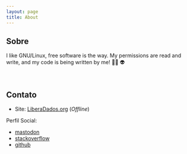 ```yaml
---
layout: page
title: About
---
```


## Sobre
I like GNU/Linux, free software is the way. My permissions are read and write, and my code is being written by me! 🏴‍☠️ 👽

<br>

## Contato
- Site: [LiberaDados.org](https://liberadados.org) (_Offline_)

Perfil Social:
   - [mastodon](https://defcon.social/deck/@_paulluss)
   - [stackoverflow](https://stackoverflow.com/users/19771783/paulo-martins)
   - [github](https://github.com/paullomarttins)
